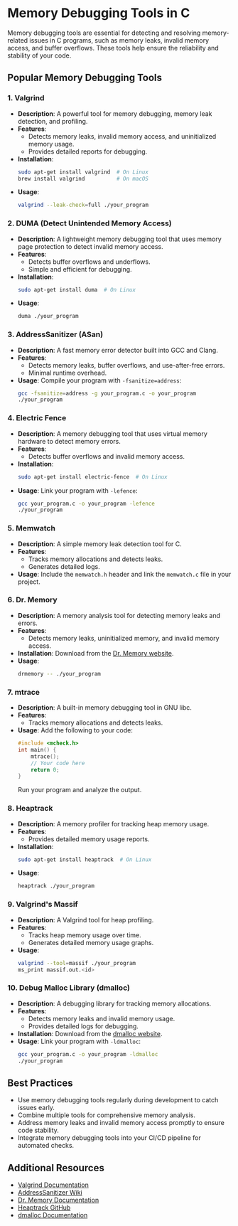 # Memory Debugging Tools in C

Memory debugging tools are essential for detecting and resolving memory-related issues in C programs, such as memory leaks, invalid memory access, and buffer overflows. These tools help ensure the reliability and stability of your code.

## Popular Memory Debugging Tools

### 1. **Valgrind**
- **Description**: A powerful tool for memory debugging, memory leak detection, and profiling.
- **Features**:
  - Detects memory leaks, invalid memory access, and uninitialized memory usage.
  - Provides detailed reports for debugging.
- **Installation**:
  ```bash
  sudo apt-get install valgrind  # On Linux
  brew install valgrind          # On macOS
  ```
- **Usage**:
  ```bash
  valgrind --leak-check=full ./your_program
  ```

### 2. **DUMA (Detect Unintended Memory Access)**
- **Description**: A lightweight memory debugging tool that uses memory page protection to detect invalid memory access.
- **Features**:
  - Detects buffer overflows and underflows.
  - Simple and efficient for debugging.
- **Installation**:
  ```bash
  sudo apt-get install duma  # On Linux
  ```
- **Usage**:
  ```bash
  duma ./your_program
  ```

### 3. **AddressSanitizer (ASan)**
- **Description**: A fast memory error detector built into GCC and Clang.
- **Features**:
  - Detects memory leaks, buffer overflows, and use-after-free errors.
  - Minimal runtime overhead.
- **Usage**:
  Compile your program with `-fsanitize=address`:
  ```bash
  gcc -fsanitize=address -g your_program.c -o your_program
  ./your_program
  ```

### 4. **Electric Fence**
- **Description**: A memory debugging tool that uses virtual memory hardware to detect memory errors.
- **Features**:
  - Detects buffer overflows and invalid memory access.
- **Installation**:
  ```bash
  sudo apt-get install electric-fence  # On Linux
  ```
- **Usage**:
  Link your program with `-lefence`:
  ```bash
  gcc your_program.c -o your_program -lefence
  ./your_program
  ```

### 5. **Memwatch**
- **Description**: A simple memory leak detection tool for C.
- **Features**:
  - Tracks memory allocations and detects leaks.
  - Generates detailed logs.
- **Usage**:
  Include the `memwatch.h` header and link the `memwatch.c` file in your project.

### 6. **Dr. Memory**
- **Description**: A memory analysis tool for detecting memory leaks and errors.
- **Features**:
  - Detects memory leaks, uninitialized memory, and invalid memory access.
- **Installation**:
  Download from the [Dr. Memory website](https://drmemory.org/).
- **Usage**:
  ```bash
  drmemory -- ./your_program
  ```

### 7. **mtrace**
- **Description**: A built-in memory debugging tool in GNU libc.
- **Features**:
  - Tracks memory allocations and detects leaks.
- **Usage**:
  Add the following to your code:
  ```c
  #include <mcheck.h>
  int main() {
      mtrace();
      // Your code here
      return 0;
  }
  ```
  Run your program and analyze the output.

### 8. **Heaptrack**
- **Description**: A memory profiler for tracking heap memory usage.
- **Features**:
  - Provides detailed memory usage reports.
- **Installation**:
  ```bash
  sudo apt-get install heaptrack  # On Linux
  ```
- **Usage**:
  ```bash
  heaptrack ./your_program
  ```

### 9. **Valgrind's Massif**
- **Description**: A Valgrind tool for heap profiling.
- **Features**:
  - Tracks heap memory usage over time.
  - Generates detailed memory usage graphs.
- **Usage**:
  ```bash
  valgrind --tool=massif ./your_program
  ms_print massif.out.<id>
  ```

### 10. **Debug Malloc Library (dmalloc)**
- **Description**: A debugging library for tracking memory allocations.
- **Features**:
  - Detects memory leaks and invalid memory usage.
  - Provides detailed logs for debugging.
- **Installation**:
  Download from the [dmalloc website](http://dmalloc.com/).
- **Usage**:
  Link your program with `-ldmalloc`:
  ```bash
  gcc your_program.c -o your_program -ldmalloc
  ./your_program
  ```

## Best Practices
- Use memory debugging tools regularly during development to catch issues early.
- Combine multiple tools for comprehensive memory analysis.
- Address memory leaks and invalid memory access promptly to ensure code stability.
- Integrate memory debugging tools into your CI/CD pipeline for automated checks.

## Additional Resources
- [Valgrind Documentation](http://valgrind.org/docs/manual/manual.html)
- [AddressSanitizer Wiki](https://clang.llvm.org/docs/AddressSanitizer.html)
- [Dr. Memory Documentation](https://drmemory.org/docs/)
- [Heaptrack GitHub](https://github.com/KDE/heaptrack)
- [dmalloc Documentation](http://dmalloc.com/)